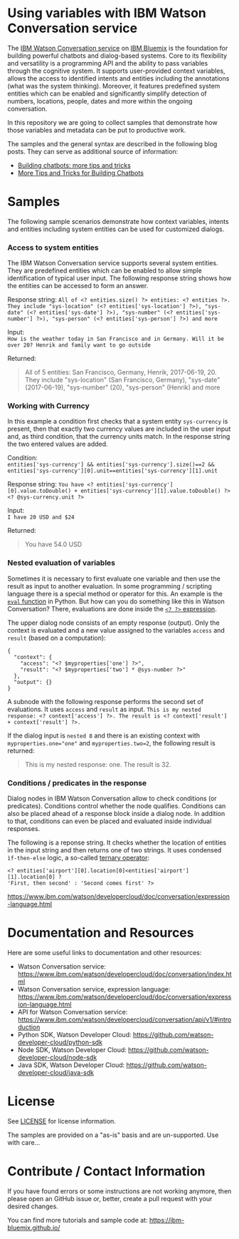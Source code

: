 # Using variables with IBM Watson Conversation service
The [IBM Watson Conversation service](https://www.ibm.com/watson/developercloud/doc/conversation/) on [IBM Bluemix](http://www.ibm.com/cloud-computing/bluemix/) is the foundation for building powerful chatbots and dialog-based systems. Core to its flexibility and versatility is a programming API and the ability to pass variables through the cognitive system. It supports user-provided context variables, allows the access to identified intents and entities including the annotations (what was the system thinking). Moreover, it features predefined system entities which can be enabled and significantly simplify detection of numbers, locations, people, dates and more within the ongoing conversation.

In this repository we are going to collect samples that demonstrate how those variables and metadata can be put to productive work.

The samples and the general syntax are described in the following blog posts. They can serve as additional source of information:
 * [Building chatbots: more tips and tricks](https://www.ibm.com/blogs/bluemix/2017/06/building-chatbots-tips-tricks/)
 * [More Tips and Tricks for Building Chatbots](http://blog.4loeser.net/2017/06/more-tips-and-tricks-for-building.html)

# Samples
The following sample scenarios demonstrate how context variables, intents and entities including system entities can be used for customized dialogs.

### Access to system entities
The IBM Watson Conversation service supports several system entities. They are predefined entities which can be enabled to allow simple identification of typical user input. The following response string shows how the entities can be accessed to form an answer.

Response string:
`All of <? entities.size() ?> entities: <? entities ?>. They include "sys-location" (<? entities['sys-location'] ?>), "sys-date" (<? entities['sys-date'] ?>), "sys-number" (<? entities['sys-number'] ?>), "sys-person" (<? entities['sys-person'] ?>) and more`

Input:   
`How is the weather today in San Francisco and in Germany. Will it be over 20? Henrik and family want to go outside`

Returned:
> All of 5 entities: San Francisco, Germany, Henrik, 2017-06-19, 20. They include "sys-location" (San Francisco, Germany), "sys-date" (2017-06-19), "sys-number" (20), "sys-person" (Henrik) and more


### Working with Currency
In this example a condition first checks that a system entity `sys-currency` is present, then that exactly two currency values are included in the user input and, as third condition, that the currency units match. In the response string the two entered values are added.

Condition:   
`entities['sys-currency'] && entities['sys-currency'].size()==2 &&  entities['sys-currency'][0].unit==entities['sys-currency'][1].unit`

Response string:
`You have <? entities['sys-currency'][0].value.toDouble() + entities['sys-currency'][1].value.toDouble() ?> <? @sys-currency.unit ?>`

Input:   
`I have 20 USD and $24`

Returned:
> You have 54.0 USD

### Nested evaluation of variables
Sometimes it is necessary to first evaluate one variable and then use the result as input to another evaluation. In some programming / scripting language there is a special method or operator for this. An example is the [`eval` function](https://docs.python.org/3.5/library/functions.html#eval) in Python. But how can you do something like this in Watson Conversation? There, evaluations are done inside the [`<? ?>` expression](https://www.ibm.com/watson/developercloud/doc/conversation/expression-language.html#evaluation).


The upper dialog node consists of an empty response (output). Only the context is evaluated and a new value assigned to the variables `access` and `result` (based on a computation):
```
{
  "context": {
    "access": "<? $myproperties['one'] ?>",
    "result": "<? $myproperties['two'] * @sys-number ?>"
  },
  "output": {}
}
```

A subnode with the following response performs the second set of evaluations. It uses `access` and `result` as input.
`This is my nested response: <? context['access'] ?>. The result is <? context['result'] + context['result'] ?>.`

If the dialog input is `nested 8` and there is an existing context with `myproperties.one="one"` and `myproperties.two=2`, the following result is returned:   
> This is my nested response: one. The result is 32.

### Conditions / predicates in the response
Dialog nodes in IBM Watson Conversation allow to check conditions (or predicates). Conditions control whether the node qualifies. Conditions can also be placed ahead of a response block inside a dialog node. In addition to that, conditions can even be placed and evaluated inside individual responses.

The following is a reponse string. It checks whether the location of entities in the input string and then returns one of two strings. It uses condensed `ìf-then-else` logic, a so-called [ternary operator](http://docs.spring.io/spring/docs/current/spring-framework-reference/html/expressions.html):
```
<? entities['airport'][0].location[0]<entities['airport'][1].location[0] ?
'First, then second' : 'Second comes first' ?>
```

https://www.ibm.com/watson/developercloud/doc/conversation/expression-language.html

# Documentation and Resources
Here are some useful links to documentation and other resources:
* Watson Conversation service: https://www.ibm.com/watson/developercloud/doc/conversation/index.html
* Watson Conversation service, expression language: https://www.ibm.com/watson/developercloud/doc/conversation/expression-language.html
* API for Watson Conversation service: https://www.ibm.com/watson/developercloud/conversation/api/v1/#introduction
* Python SDK, Watson Developer Cloud: https://github.com/watson-developer-cloud/python-sdk
* Node SDK, Watson Developer Cloud: https://github.com/watson-developer-cloud/node-sdk
* Java SDK, Watson Developer Cloud: https://github.com/watson-developer-cloud/java-sdk

# License
See [LICENSE](LICENSE) for license information.

The samples are provided on a "as-is" basis and are un-supported. Use with care...

# Contribute / Contact Information
If you have found errors or some instructions are not working anymore, then please open an GitHub issue or, better, create a pull request with your desired changes.

You can find more tutorials and sample code at:
https://ibm-bluemix.github.io/
